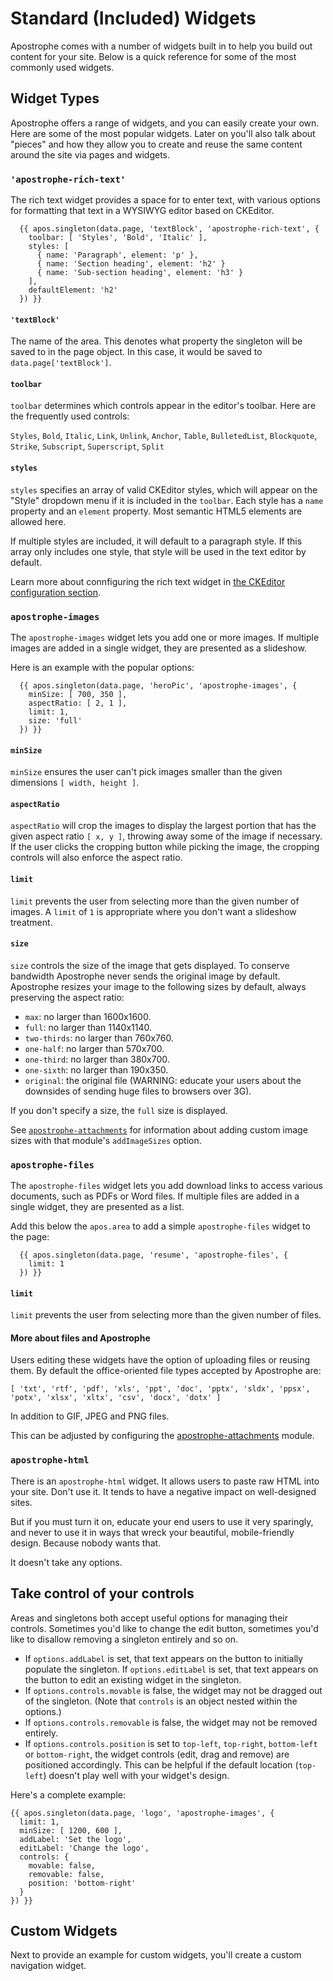 # Standard (Included) Widgets

Apostrophe comes with a number of widgets built in to help you build out content for your site. Below is a quick reference for some of the most commonly used widgets.

## Widget Types

Apostrophe offers a range of widgets, and you can easily create your own. Here are some of the most popular widgets. Later on you'll also talk about "pieces" and how they allow you to create and reuse the same content around the site via pages and widgets.


### `'apostrophe-rich-text'`

The rich text widget provides a space for to enter text, with various options for formatting that text in a WYSIWYG editor based on CKEditor.

```markup
  {{ apos.singleton(data.page, 'textBlock', 'apostrophe-rich-text', {
    toolbar: [ 'Styles', 'Bold', 'Italic' ],
    styles: [
      { name: 'Paragraph', element: 'p' },
      { name: 'Section heading', element: 'h2' }
      { name: 'Sub-section heading', element: 'h3' }
    ],
    defaultElement: 'h2'
  }) }}
```

#### `'textBlock'`

The name of the area. This denotes what property the singleton will be saved to in the page object. In this case, it would be saved to `data.page['textBlock']`.

#### `toolbar`

`toolbar` determines which controls appear in the editor's toolbar. Here are the frequently used controls:

`Styles`, `Bold`, `Italic`, `Link`, `Unlink`, `Anchor`, `Table`, `BulletedList`, `Blockquote`, `Strike`, `Subscript`, `Superscript`, `Split`

#### `styles`

`styles` specifies an array of valid CKEditor styles, which will appear on the "Style" dropdown menu if it is included in the `toolbar`. Each style has a `name` property and an `element` property. Most semantic HTML5 elements are allowed here.

If multiple styles are included, it will default to a paragraph style. If this array only includes one style, that style will be used in the text editor by default.

Learn more about connfiguring the rich text widget in [the CKEditor configuration section](/howtos/ckeditor.md).

### `apostrophe-images`

The `apostrophe-images` widget lets you add one or more images. If multiple images are added in a single widget, they are presented as a slideshow.

Here is an example with the popular options:

```markup
  {{ apos.singleton(data.page, 'heroPic', 'apostrophe-images', {
    minSize: [ 700, 350 ],
    aspectRatio: [ 2, 1 ],
    limit: 1,
    size: 'full'
  }) }}
```

#### `minSize`

`minSize` ensures the user can't pick images smaller than the given dimensions `[ width, height ]`.

#### `aspectRatio`

`aspectRatio` will crop the images to display the largest portion that has the given aspect ratio `[ x, y ]`, throwing away some of the image if necessary. If the user clicks the cropping button while picking the image, the cropping controls will also enforce the aspect ratio.

#### `limit`

`limit` prevents the user from selecting more than the given number of images. A `limit` of `1` is appropriate where you don't want a slideshow treatment.

#### `size`

`size` controls the size of the image that gets displayed. To conserve bandwidth Apostrophe never sends the original image by default. Apostrophe resizes your image to the following sizes by default, always preserving the aspect ratio:

* `max`: no larger than 1600x1600.
* `full`: no larger than 1140x1140.
* `two-thirds`: no larger than 760x760.
* `one-half`: no larger than 570x700.
* `one-third`: no larger than 380x700.
* `one-sixth`: no larger than 190x350.
* `original`: the original file \(WARNING: educate your users about the downsides of sending huge files to browsers over 3G\).

If you don't specify a size, the `full` size is displayed.

See [`apostrophe-attachments`](/reference/modules/apostrophe-attachments/README.md#addimagesizes) for information about adding custom image sizes with that module's `addImageSizes` option.

### `apostrophe-files`

The `apostrophe-files` widget lets you add download links to access various documents, such as PDFs or Word files. If multiple files are added in a single widget, they are presented as a list.

Add this below the `apos.area` to add a simple `apostrophe-files` widget to the page:

```markup
  {{ apos.singleton(data.page, 'resume', 'apostrophe-files', {
    limit: 1
  }) }}
```

#### `limit`

`limit` prevents the user from selecting more than the given number of files.

#### More about files and Apostrophe

Users editing these widgets have the option of uploading files or reusing them. By default the office-oriented file types accepted by Apostrophe are:

`[ 'txt', 'rtf', 'pdf', 'xls', 'ppt', 'doc', 'pptx', 'sldx', 'ppsx', 'potx', 'xlsx', 'xltx', 'csv', 'docx', 'dotx' ]`

In addition to GIF, JPEG and PNG files.

This can be adjusted by configuring the [apostrophe-attachments](/reference/modules/apostrophe-attachments/README.md) module.

### `apostrophe-html`

There is an `apostrophe-html` widget. It allows users to paste raw HTML into your site. Don't use it. It tends to have a negative impact on well-designed sites.

But if you must turn it on, educate your end users to use it very sparingly, and never to use it in ways that wreck your beautiful, mobile-friendly design. Because nobody wants that.

It doesn't take any options.

## Take control of your controls

Areas and singletons both accept useful options for managing their controls. Sometimes you'd like to change the edit button, sometimes you'd like to disallow removing a singleton entirely and so on.

* If `options.addLabel` is set, that text appears on the button to initially populate the singleton. If `options.editLabel` is set, that text appears on the button to edit an existing widget in the singleton.
* If `options.controls.movable` is false, the widget may not be dragged out of the singleton. \(Note that `controls` is an object nested within the options.\)
* If `options.controls.removable` is false, the widget may not be removed entirely.
* If `options.controls.position` is set to `top-left`, `top-right`, `bottom-left` or `bottom-right`, the widget controls \(edit, drag and remove\) are positioned accordingly. This can be helpful if the default location \(`top-left`\) doesn't play well with your widget's design.

Here's a complete example:

```markup
{{ apos.singleton(data.page, 'logo', 'apostrophe-images', {
  limit: 1,
  minSize: [ 1200, 600 ],
  addLabel: 'Set the logo',
  editLabel: 'Change the logo',
  controls: {
    movable: false,
    removable: false,
    position: 'bottom-right'
  }
}) }}
```


## Custom Widgets

Next to provide an example for custom widgets, you'll create a custom navigation widget.